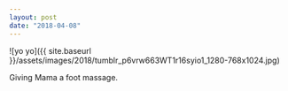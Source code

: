 ```yaml
---
layout: post
date: "2018-04-08"
---
```


![yo yo]({{ site.baseurl }}/assets/images/2018/tumblr_p6vrw663WT1r16syio1_1280-768x1024.jpg)

Giving Mama a foot massage.
